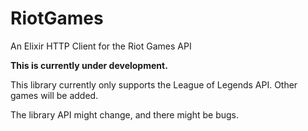 # RiotGames

An Elixir HTTP Client for the Riot Games API

**This is currently under development.**

This library currently only supports the League of Legends API. Other games will be added.

The library API might change, and there might be bugs.
